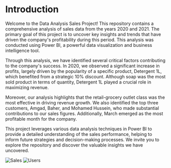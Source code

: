 # Introduction

Welcome to the Data Analysis Sales Project! This repository contains a comprehensive analysis of sales data from the years 2020 and 2021. The primary goal of this project is to uncover key insights and trends that have driven the company's profitability during this period. This analysis was conducted using Power BI, a powerful data visualization and business intelligence tool.

Through this analysis, we have identified several critical factors contributing to the company's success. In 2020, we observed a significant increase in profits, largely driven by the popularity of a specific product, Detergent 1L, which benefited from a strategic 10% discount. Although soap was the most sold product in terms of quantity, Detergent 1L played a crucial role in maximizing revenue.

Moreover, our analysis highlights that the retail-grocery outlet class was the most effective in driving revenue growth. We also identified the top three customers, Amgad, Baher, and Mohamed Hussein, who made substantial contributions to our sales figures. Additionally, March emerged as the most profitable month for the company.

This project leverages various data analysis techniques in Power BI to provide a detailed understanding of the sales performance, helping to inform future strategies and decision-making processes. We invite you to explore the repository and discover the valuable insights we have uncovered.

![Sales](https://github.com/user-attachments/assets/c7b1e3c2-544f-46b5-8266-77e02c5ff27a)
![Users](https://github.com/user-attachments/assets/8c2a805e-4954-4e94-b86b-da24535d2355)

